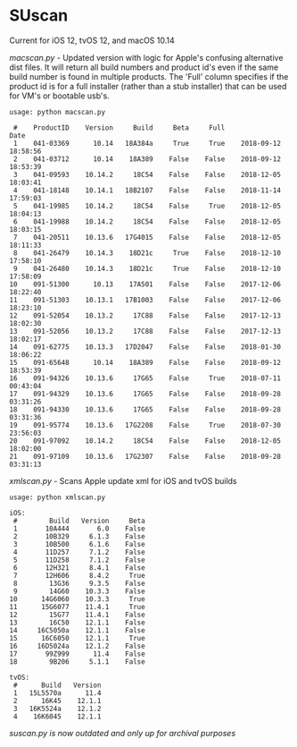 # SUscan
Current for iOS 12, tvOS 12, and macOS 10.14

_macscan.py_ - Updated version with logic for Apple's confusing alternative dist files.
It will return all build numbers and product id's even if the same build number is found in multiple products. The 'Full' column specifies if the product id is for a full installer (rather than a stub installer) that can be used for VM's or bootable usb's.
```
usage: python macscan.py
```
```
 #    ProductID    Version     Build     Beta     Full                   Date
 1    041-03369      10.14   18A384a     True     True    2018-09-12 18:58:56
 2    041-03712      10.14    18A389    False    False    2018-09-12 18:53:39
 3    041-09593    10.14.2     18C54    False    False    2018-12-05 18:03:41
 4    041-18148    10.14.1   18B2107    False    False    2018-11-14 17:59:03
 5    041-19985    10.14.2     18C54    False     True    2018-12-05 18:04:13
 6    041-19988    10.14.2     18C54    False    False    2018-12-05 18:03:15
 7    041-20511    10.13.6   17G4015    False    False    2018-12-05 18:11:33
 8    041-26479    10.14.3    18D21c     True    False    2018-12-10 17:58:10
 9    041-26480    10.14.3    18D21c     True    False    2018-12-10 17:58:09
10    091-51300      10.13    17A501    False    False    2017-12-06 18:22:40
11    091-51303    10.13.1   17B1003    False    False    2017-12-06 18:23:10
12    091-52054    10.13.2     17C88    False    False    2017-12-13 18:02:30
13    091-52056    10.13.2     17C88    False    False    2017-12-13 18:02:17
14    091-62775    10.13.3   17D2047    False    False    2018-01-30 18:06:22
15    091-65648      10.14    18A389    False    False    2018-09-12 18:53:39
16    091-94326    10.13.6     17G65    False     True    2018-07-11 00:43:04
17    091-94329    10.13.6     17G65    False    False    2018-09-28 03:31:26
18    091-94330    10.13.6     17G65    False    False    2018-09-28 03:31:36
19    091-95774    10.13.6   17G2208    False     True    2018-07-30 23:56:03
20    091-97092    10.14.2     18C54    False    False    2018-12-05 18:02:00
21    091-97109    10.13.6   17G2307    False    False    2018-09-28 03:31:13
```

_xmlscan.py_ - Scans Apple update xml for iOS and tvOS builds
```
usage: python xmlscan.py
```
```
iOS:
 #        Build   Version     Beta
 1       10A444       6.0    False
 2       10B329     6.1.3    False
 3       10B500     6.1.6    False
 4       11D257     7.1.2    False
 5       11D258     7.1.2    False
 6       12H321     8.4.1    False
 7       12H606     8.4.2     True
 8        13G36     9.3.5    False
 9        14G60    10.3.3    False
10      14G6060    10.3.3     True
11      15G6077    11.4.1     True
12        15G77    11.4.1    False
13        16C50    12.1.1    False
14     16C5050a    12.1.1    False
15      16C6050    12.1.1     True
16     16D5024a    12.1.2    False
17       99Z999      11.4    False
18        9B206     5.1.1    False

tvOS:
 #      Build   Version
 1   15L5570a      11.4
 2      16K45    12.1.1
 3   16K5524a    12.1.2
 4    16K6045    12.1.1
 ```






_suscan.py is now outdated and only up for archival purposes_
